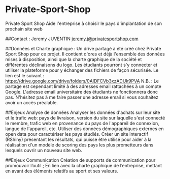 # Private-Sport-Shop
Private Sport Shop  Aide l'entreprise à choisir le pays d'implantation de son prochain site web  

##Contact : Jeremy JUVENTIN jeremy.j@privatesportshop.com  

##Données et Charte graphique :  Un drive partagé à été créé chez Private Sport Shop pour ce projet. Il contient d'ores et déjà l'ensemble des données mises à disposition, ainsi que la charte graphique de la société et différentes déclinaisons du logo. Les étudiants pourront s'y connecter et utiliser la plateforme pour y échanger des fichiers de façon sécurisée. Le lien est le suivant : https://drive.google.com/drive/folders/0AIDFCVb3xzADUk9PVA   N.B. : Le partage est cependant limité à des adresses email rattachées à un compte Google. L'adresse email universitaire des étudiants ne fonctionnera donc pas.  N'hésitez pas à me faire passer une adresse email si vous souhaitez avoir un accès préalable.   

##Enjeux Analyse de données Analyser les données d'achats sur leur site et le trafic web: pays de livraison, version du site sur laquelle s'est connecté le membre, trafic web en provenance du pays de l'appareil de connexion, langue de l'appareil, etc. Utiliser des données démographiques externes en open data pour caractériser les pays étudiés. Créer un site interactif (RShiny) présentant les résultats, qui puisse être utilisé pour aider à la réalisation d'un modèle de scoring des pays les plus prometteurs dans lesquels ouvrir un nouveau site web.  

##Enjeux Communication Création de supports de communication pour promouvoir l’outil ; En lien avec la charte graphique de l’entreprise, mettant en avant des éléments relatifs au sport et ses valeurs. 
